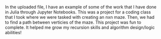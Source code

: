 In the uploaded file, I have an example of some of the work that I have done in Julia through Jupyter Notebooks.
This was a project for a coding class that I took where we were tasked with creating an nxn maze.
Then, we had to find a path between verticies of the maze.
This project was fun to complete. It helped me grow my recursion skills and algorithm design/logic abilities!
